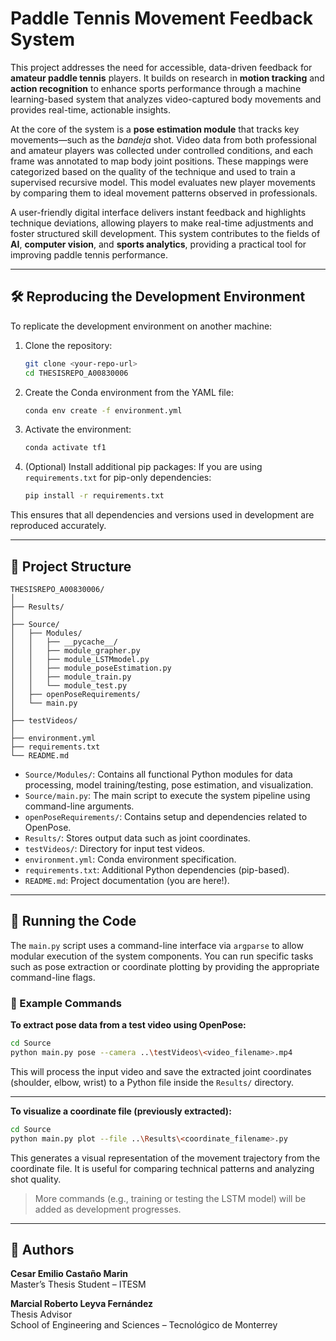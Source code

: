 # Paddle Tennis Movement Feedback System

This project addresses the need for accessible, data-driven feedback for **amateur paddle tennis** players. It builds on research in **motion tracking** and **action recognition** to enhance sports performance through a machine learning-based system that analyzes video-captured body movements and provides real-time, actionable insights.

At the core of the system is a **pose estimation module** that tracks key movements—such as the _bandeja_ shot. Video data from both professional and amateur players was collected under controlled conditions, and each frame was annotated to map body joint positions. These mappings were categorized based on the quality of the technique and used to train a supervised recursive model. This model evaluates new player movements by comparing them to ideal movement patterns observed in professionals.

A user-friendly digital interface delivers instant feedback and highlights technique deviations, allowing players to make real-time adjustments and foster structured skill development. This system contributes to the fields of **AI**, **computer vision**, and **sports analytics**, providing a practical tool for improving paddle tennis performance.

---

## 🛠️ Reproducing the Development Environment

To replicate the development environment on another machine:

1. Clone the repository:
   ```bash
   git clone <your-repo-url>
   cd THESISREPO_A00830006
   ```

2. Create the Conda environment from the YAML file:
   ```bash
   conda env create -f environment.yml
   ```

3. Activate the environment:
   ```bash
   conda activate tf1
   ```

4. (Optional) Install additional pip packages:
   If you are using `requirements.txt` for pip-only dependencies:
   ```bash
   pip install -r requirements.txt
   ```

This ensures that all dependencies and versions used in development are reproduced accurately.

---

## 📁 Project Structure

```
THESISREPO_A00830006/
│
├── Results/
│
├── Source/
│   ├── Modules/
│   │   ├── __pycache__/
│   │   ├── module_grapher.py
│   │   ├── module_LSTMmodel.py
│   │   ├── module_poseEstimation.py
│   │   ├── module_train.py
│   │   └── module_test.py
│   ├── openPoseRequirements/
│   └── main.py
│
├── testVideos/
│
├── environment.yml
├── requirements.txt
└── README.md
```

- `Source/Modules/`: Contains all functional Python modules for data processing, model training/testing, pose estimation, and visualization.
- `Source/main.py`: The main script to execute the system pipeline using command-line arguments.
- `openPoseRequirements/`: Contains setup and dependencies related to OpenPose.
- `Results/`: Stores output data such as joint coordinates.
- `testVideos/`: Directory for input test videos.
- `environment.yml`: Conda environment specification.
- `requirements.txt`: Additional Python dependencies (pip-based).
- `README.md`: Project documentation (you are here!).

---

## 🚀 Running the Code

The `main.py` script uses a command-line interface via `argparse` to allow modular execution of the system components. You can run specific tasks such as pose extraction or coordinate plotting by providing the appropriate command-line flags.

### 🔧 Example Commands

**To extract pose data from a test video using OpenPose:**
```bash
cd Source
python main.py pose --camera ..\testVideos\<video_filename>.mp4
```

This will process the input video and save the extracted joint coordinates (shoulder, elbow, wrist) to a Python file inside the `Results/` directory.

---

**To visualize a coordinate file (previously extracted):**
```bash
cd Source
python main.py plot --file ..\Results\<coordinate_filename>.py
```

This generates a visual representation of the movement trajectory from the coordinate file. It is useful for comparing technical patterns and analyzing shot quality.

> More commands (e.g., training or testing the LSTM model) will be added as development progresses.

---

## 👤 Authors

**Cesar Emilio Castaño Marin**  
Master’s Thesis Student – ITESM  

**Marcial Roberto Leyva Fernández**  
Thesis Advisor  
School of Engineering and Sciences – Tecnológico de Monterrey
        